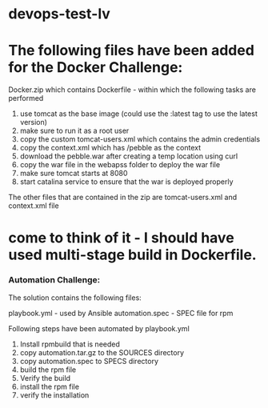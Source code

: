 # devops-test-lv
# The following files have been added for the Docker Challenge:

Docker.zip
which contains
Dockerfile - within which the following tasks are performed
1. use tomcat as the base image (could use the :latest tag to use the latest version)
2. make sure to run it as a root user
3. copy the custom tomcat-users.xml which contains the admin credentials
4. copy the context.xml which has /pebble as the context
5. download the pebble.war after creating a temp location using curl
6. copy the war file in the webapss folder to deploy the war file
7. make sure tomcat starts at 8080
8. start catalina service to ensure that the war is deployed properly

The other files that are contained in the zip are 
tomcat-users.xml and context.xml file

# come to think of it - I should have used multi-stage build in Dockerfile.

### Automation Challenge:

The solution contains the following files:

playbook.yml - used by Ansible 
automation.spec - SPEC file for rpm

Following steps have been automated by playbook.yml
1. Install rpmbuild that is needed
2. copy automation.tar.gz to the SOURCES directory
3. copy automation.spec to SPECS directory
4. build the rpm file
5. Verify the build
6. install the rpm file
7. verify the installation
